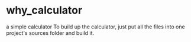 # why_calculator
a simple calculator
To build up the calculator, 
just put all the files into one project's sources folder and build it.

